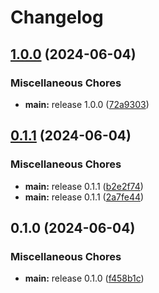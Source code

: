 # Changelog

## [1.0.0](https://github.com/ipegte93/mcmod/compare/v0.1.1...v1.0.0) (2024-06-04)


### Miscellaneous Chores

* **main:** release 1.0.0 ([72a9303](https://github.com/ipegte93/mcmod/commit/72a93031f123deca6d6e322a0779de778cc0ae67))

## [0.1.1](https://github.com/ipegte93/mcmod/compare/v0.1.0...v0.1.1) (2024-06-04)


### Miscellaneous Chores

* **main:** release 0.1.1 ([b2e2f74](https://github.com/ipegte93/mcmod/commit/b2e2f746a767e826b3fd4cb261e8396209ca3879))
* **main:** release 0.1.1 ([2a7fe44](https://github.com/ipegte93/mcmod/commit/2a7fe44eb8a8e15c021034e9566f448fbe66400e))

## 0.1.0 (2024-06-04)


### Miscellaneous Chores

* **main:** release 0.1.0 ([f458b1c](https://github.com/ipegte93/mcmod/commit/f458b1c8091f0de645ba3f8a9de8385916d398d4))
